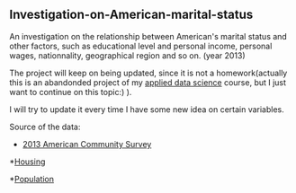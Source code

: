 Investigation-on-American-marital-status
---
An investigation on the relationship between American's marital status and other factors, such as educational level and personal income, personal wages, nationnality, geographical region and so on. (year 2013) 



The project will keep on being updated, since it is not a homework(actually this is an abandonded project of my [applied data science](http://www.columbia.edu/cu/bulletin/uwb/subj/STAT/W4249-20161-001/) course, but I just want to continue on this topic:) ). 


I will try to update it every time I have some new idea on certain variables.

Source of the data: 

  * [2013 American Community Survey](https://www.census.gov/programs-surveys/acs/about/information-guide.html)
   
  
  *[Housing](http://www2.census.gov/acs2013_1yr/pums/csv_hus.zip)
  

 *[Population](http://www2.census.gov/acs2013_1yr/pums/csv_pus.zip)
